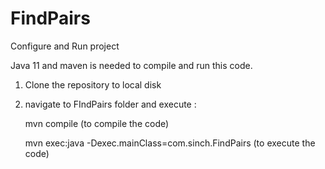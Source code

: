# FindPairs

Configure and Run project

Java 11 and maven is needed to compile and run this code.

1. Clone the repository to local disk
2. navigate to FIndPairs folder and execute : 
 	
	mvn compile (to compile the code)
	
	mvn exec:java -Dexec.mainClass=com.sinch.FindPairs (to execute the code)
